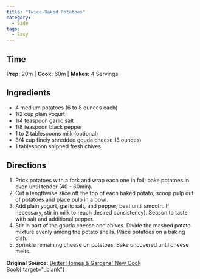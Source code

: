 ```yaml
---
title: "Twice-Baked Potatoes"
category:
  - Side
tags:
  - Easy
---
```


## Time
**Prep:** 20m | **Cook:** 60m | **Makes:** 4 Servings

## Ingredients
* 4 medium potatoes (6 to 8 ounces each)
* 1/2 cup plain yogurt
* 1/4 teaspoon garlic salt
* 1/8 teaspoon black pepper
* 1 to 2 tablespoons milk (optional)
* 3/4 cup finely shredded gouda cheese (3 ounces)
* 1 tablespoon snipped fresh chives

## Directions
1. Prick potatoes with a fork and wrap each one in foil; bake potatoes in oven until tender (40 - 60min).
2. Cut a lengthwise slice off the top of each baked potato; scoop pulp out of potatoes and place pulp in a bowl.
3. Add plain yogurt, garlic salt, and pepper; beat until smooth. If necessary, stir in milk to reach desired consistency). Season to taste with salt and additional pepper.
4. Stir in part of the gouda cheese and chives. Divide the mashed potato mixture evenly among the potato shells. Place potatoes on a baking dish.
5. Sprinkle remaining cheese on potatoes. Bake uncovered until cheese melts.

**Original Source:** [Better Homes & Gardens' New Cook Book](https://www.bhg.com/recipe/vegetables/twice-baked-potatoes/){:target="_blank"}
